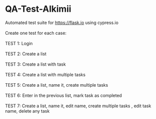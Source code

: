 # QA-Test-Alkimii
Automated test suite for https://flask.io using cypress.io <br><br/>
Create one test for each case:
<br><br/>
TEST 1: Login <br><br/>
TEST 2: Create a list <br><br/>
TEST 3: Create a list with task <br><br/>
TEST 4: Create a list with multiple tasks <br><br/>
TEST 5: Create a list, name it, create multiple tasks <br><br/>
TEST 6: Enter in the previous list, mark task as completed <br><br/>
TEST 7: Create a list, name it, edit name, create multiple tasks , edit task name, delete any task
